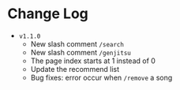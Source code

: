 # Change Log

+ `v1.1.0`
    + New slash comment `/search`
    + New slash comment `/genjitsu`
    + The page index starts at 1 instead of 0
    + Update the recommend list
    + Bug fixes: error occur when `/remove` a song